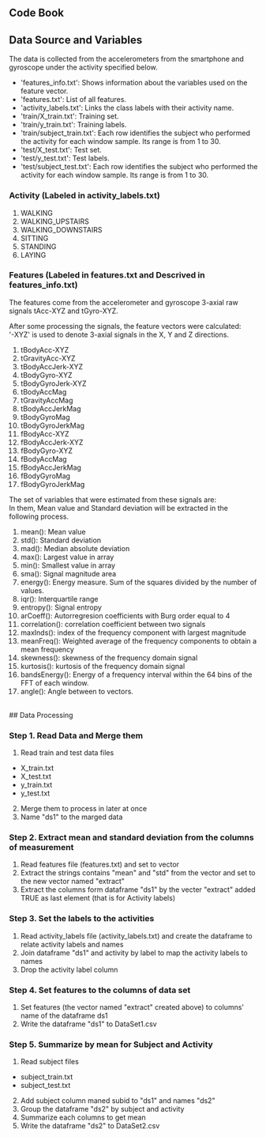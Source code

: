 ## Code Book

## Data Source and Variables

The data is collected from the accelerometers from the smartphone and gyroscope under the activity specified below.

- 'features_info.txt': Shows information about the variables used on the feature vector.
- 'features.txt': List of all features.
- 'activity_labels.txt': Links the class labels with their activity name.
- 'train/X_train.txt': Training set.
- 'train/y_train.txt': Training labels.
- 'train/subject_train.txt': Each row identifies the subject who performed the activity for each window sample. Its range is from 1 to 30. 
- 'test/X_test.txt': Test set.
- 'test/y_test.txt': Test labels.
- 'test/subject_test.txt': Each row identifies the subject who performed the activity for each window sample. Its range is from 1 to 30. 

### Activity (Labeled in activity_labels.txt)
1. WALKING
2. WALKING_UPSTAIRS
3. WALKING_DOWNSTAIRS
4. SITTING
5. STANDING
6. LAYING

### Features (Labeled in features.txt and Descrived in features_info.txt)
The features come from the accelerometer and gyroscope 3-axial raw signals tAcc-XYZ and tGyro-XYZ.

After some processing the signals, the feature vectors were calculated:
<br/>'-XYZ' is used to denote 3-axial signals in the X, Y and Z directions.

1. tBodyAcc-XYZ
2. tGravityAcc-XYZ
3. tBodyAccJerk-XYZ
4. tBodyGyro-XYZ
5. tBodyGyroJerk-XYZ
6. tBodyAccMag
7. tGravityAccMag
8. tBodyAccJerkMag
9. tBodyGyroMag
10. tBodyGyroJerkMag
11. fBodyAcc-XYZ
12. fBodyAccJerk-XYZ
13. fBodyGyro-XYZ
14. fBodyAccMag
15. fBodyAccJerkMag
16. fBodyGyroMag
17. fBodyGyroJerkMag

The set of variables that were estimated from these signals are:
<br/>In them, Mean value and Standard deviation will be extracted in the following process.

1. mean(): Mean value
2. std(): Standard deviation
3. mad(): Median absolute deviation 
4. max(): Largest value in array
5. min(): Smallest value in array
6. sma(): Signal magnitude area
7. energy(): Energy measure. Sum of the squares divided by the number of values. 
8. iqr(): Interquartile range 
9. entropy(): Signal entropy
10. arCoeff(): Autorregresion coefficients with Burg order equal to 4
11. correlation(): correlation coefficient between two signals
12. maxInds(): index of the frequency component with largest magnitude
13. meanFreq(): Weighted average of the frequency components to obtain a mean frequency
14. skewness(): skewness of the frequency domain signal 
15. kurtosis(): kurtosis of the frequency domain signal 
16. bandsEnergy(): Energy of a frequency interval within the 64 bins of the FFT of each window.
17. angle(): Angle between to vectors.

<br/>
## Data Processing

### Step 1. Read Data and Merge them
1. Read train and test data files
- X_train.txt
- X_test.txt
- y_train.txt
- y_test.txt
2. Merge them to process in later at once
3. Name "ds1" to the marged data

### Step 2. Extract mean and standard deviation from the columns of measurement
1. Read features file (features.txt) and set to vector
2. Extract the strings contains "mean" and "std" from the vector and set to the new vector named "extract"
3. Extract the columns form dataframe "ds1" by the vecter "extract" added TRUE as last element (that is for Activity labels)

### Step 3. Set the labels to the activities
1. Read activity_labels file (activity_labels.txt) and create the dataframe to relate activity labels and names
2. Join dataframe "ds1" and activity by label to map the activity labels to names
3. Drop the activity label column

### Step 4. Set features to the columns of data set
1. Set features (the vector named "extract" created above) to columns' name of the dataframe ds1
2. Write the dataframe "ds1" to DataSet1.csv

### Step 5.  Summarize by mean for Subject and Activity
1. Read subject files
- subject_train.txt
- subject_test.txt
2. Add subject column maned subid to "ds1"  and names "ds2"
2. Group the dataframe "ds2" by subject and activity
3. Summarize each columns to get mean
4. Write the dataframe "ds2" to DataSet2.csv
